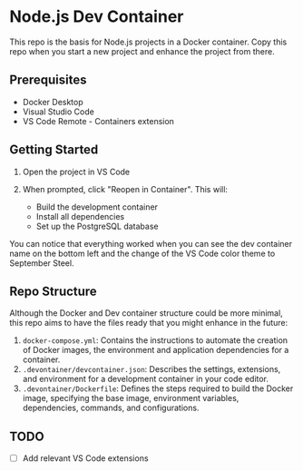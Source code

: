 # Node.js Dev Container

This repo is the basis for Node.js projects in a Docker container. Copy this repo when you start a new project and enhance the project from there.

## Prerequisites

- Docker Desktop
- Visual Studio Code
- VS Code Remote - Containers extension

## Getting Started

1. Open the project in VS Code
1. When prompted, click "Reopen in Container". This will:

   - Build the development container
   - Install all dependencies
   - Set up the PostgreSQL database

You can notice that everything worked when you can see the dev container name on the bottom left and the change of the VS Code color theme to September Steel.

## Repo Structure

Although the Docker and Dev container structure could be more minimal, this repo aims to have the files ready that you might enhance in the future:

1. `docker-compose.yml`: Contains the instructions to automate the creation of Docker images, the environment and application dependencies for a container.
1. `.devontainer/devcontainer.json`: Describes the settings, extensions, and environment for a development container in your code editor.
1. `.devontainer/Dockerfile`: Defines the steps required to build the Docker image, specifying the base image, environment variables, dependencies, commands, and configurations.

## TODO

- [ ] Add relevant VS Code extensions 
